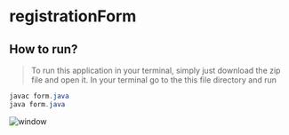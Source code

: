 # registrationForm

## How to run?
> To run this application in your terminal, simply just download the zip file and open it. In your terminal go to the this file directory and run
```java
javac form.java
java form.java
```

![window]([https://github.com/fuadh246/TODO_py/blob/main/img/Screen%20Shot%202022-06-28%20at%203.07.35%20PM.png](https://github.com/fuadh246/registrationForm/blob/master/src/image/window.png))
